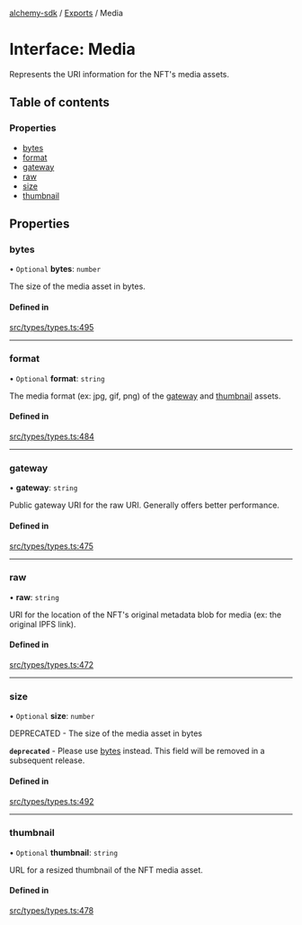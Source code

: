 [alchemy-sdk](../README.md) / [Exports](../modules.md) / Media

# Interface: Media

Represents the URI information for the NFT's media assets.

## Table of contents

### Properties

- [bytes](Media.md#bytes)
- [format](Media.md#format)
- [gateway](Media.md#gateway)
- [raw](Media.md#raw)
- [size](Media.md#size)
- [thumbnail](Media.md#thumbnail)

## Properties

### bytes

• `Optional` **bytes**: `number`

The size of the media asset in bytes.

#### Defined in

[src/types/types.ts:495](https://github.com/alchemyplatform/alchemy-sdk-js/blob/30d9ef5/src/types/types.ts#L495)

___

### format

• `Optional` **format**: `string`

The media format (ex: jpg, gif, png) of the [gateway](Media.md#gateway) and
[thumbnail](Media.md#thumbnail) assets.

#### Defined in

[src/types/types.ts:484](https://github.com/alchemyplatform/alchemy-sdk-js/blob/30d9ef5/src/types/types.ts#L484)

___

### gateway

• **gateway**: `string`

Public gateway URI for the raw URI. Generally offers better performance.

#### Defined in

[src/types/types.ts:475](https://github.com/alchemyplatform/alchemy-sdk-js/blob/30d9ef5/src/types/types.ts#L475)

___

### raw

• **raw**: `string`

URI for the location of the NFT's original metadata blob for media (ex: the
original IPFS link).

#### Defined in

[src/types/types.ts:472](https://github.com/alchemyplatform/alchemy-sdk-js/blob/30d9ef5/src/types/types.ts#L472)

___

### size

• `Optional` **size**: `number`

DEPRECATED - The size of the media asset in bytes

**`deprecated`** - Please use [bytes](Media.md#bytes) instead. This field will be removed
  in a subsequent release.

#### Defined in

[src/types/types.ts:492](https://github.com/alchemyplatform/alchemy-sdk-js/blob/30d9ef5/src/types/types.ts#L492)

___

### thumbnail

• `Optional` **thumbnail**: `string`

URL for a resized thumbnail of the NFT media asset.

#### Defined in

[src/types/types.ts:478](https://github.com/alchemyplatform/alchemy-sdk-js/blob/30d9ef5/src/types/types.ts#L478)
